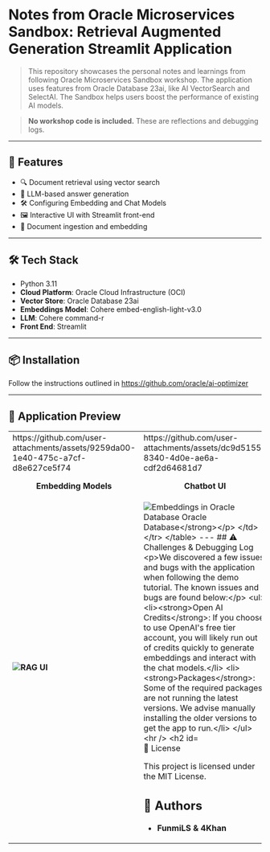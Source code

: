 # Notes from Oracle Microservices Sandbox: Retrieval Augmented Generation Streamlit Application

> This repository showcases the personal notes and learnings from following Oracle Microservices Sandbox workshop. The application uses features from Oracle Database 23ai, like AI VectorSearch and SelectAI. The Sandbox helps users boost the performance of existing AI models.

> **No workshop code is included.** These are reflections and debugging logs.



---

## 🚀 Features

- 🔍 Document retrieval using vector search
- 🤖 LLM-based answer generation
- 🛠️ Configuring Embedding and Chat Models
- 🖼️ Interactive UI with Streamlit front-end
- 📁 Document ingestion and embedding
  
---

## 🛠️ Tech Stack
- Python 3.11
- **Cloud Platform**: Oracle Cloud Infrastructure (OCI)
- **Vector Store**: Oracle Database 23ai
- **Embeddings Model**: Cohere embed-english-light-v3.0
- **LLM**: Cohere command-r
- **Front End**: Streamlit

---

## 📦 Installation

Follow the instructions outlined in https://github.com/oracle/ai-optimizer


---

## 📸 Application Preview


<table align="center">
  <tr>
    <td>
      https://github.com/user-attachments/assets/9259da00-1e40-475c-a7cf-d8e627ce5f74
      <p align="center"><strong>Embedding Models</strong></p>
    </td>
    <td>
      https://github.com/user-attachments/assets/dc9d5155-8340-4d0e-ae6a-cdf2d64681d7
      <p align="center"><strong>Chatbot UI</strong></p>
    </td>
  </tr>
  <tr>
    <td>
      <img src="https://github.com/user-attachments/assets/48b0ba1a-e10f-4671-b715-474315b  <p align="center"><strong>RAG UI</strong></p>
    </td>
    <td>
      <img src="https://github.com/user-attachments/assets/ed9fe5a8-475e-4b4d-a206-bb8c333044a2" alt="Embeddings in Oracle Database Oracle Database</strong></p>
    </td>
  </tr>
</table>
---
## ⚠️ Challenges & Debugging Log

We discovered a few issues and bugs with the application when following the demo tutorial. The known issues and bugs are found below:

- **Open AI Credits**: If you choose to use OpenAI's free tier account, you will likely run out of credits quickly to generate embeddings and interact with the chat models.
- **Packages**: Some of the required packages are not running the latest versions. We advise manually installing the older versions to get the app to run.


---

## 📄 License

This project is licensed under the MIT License.

## 👥 Authors

- **FunmiLS & 4Khan** 

